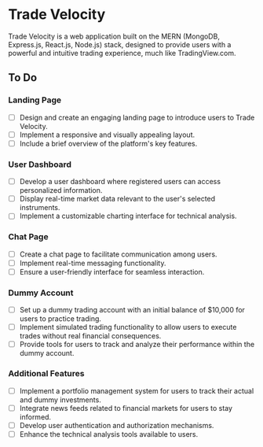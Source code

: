 # Trade Velocity

Trade Velocity is a web application built on the MERN (MongoDB, Express.js, React.js, Node.js) stack, designed to provide users with a powerful and intuitive trading experience, much like TradingView.com.

## To Do

### Landing Page

- [ ] Design and create an engaging landing page to introduce users to Trade Velocity.
- [ ] Implement a responsive and visually appealing layout.
- [ ] Include a brief overview of the platform's key features.

### User Dashboard

- [ ] Develop a user dashboard where registered users can access personalized information.
- [ ] Display real-time market data relevant to the user's selected instruments.
- [ ] Implement a customizable charting interface for technical analysis.

### Chat Page

- [ ] Create a chat page to facilitate communication among users.
- [ ] Implement real-time messaging functionality.
- [ ] Ensure a user-friendly interface for seamless interaction.

### Dummy Account

- [ ] Set up a dummy trading account with an initial balance of $10,000 for users to practice trading.
- [ ] Implement simulated trading functionality to allow users to execute trades without real financial consequences.
- [ ] Provide tools for users to track and analyze their performance within the dummy account.

### Additional Features

- [ ] Implement a portfolio management system for users to track their actual and dummy investments.
- [ ] Integrate news feeds related to financial markets for users to stay informed.
- [ ] Develop user authentication and authorization mechanisms.
- [ ] Enhance the technical analysis tools available to users.

